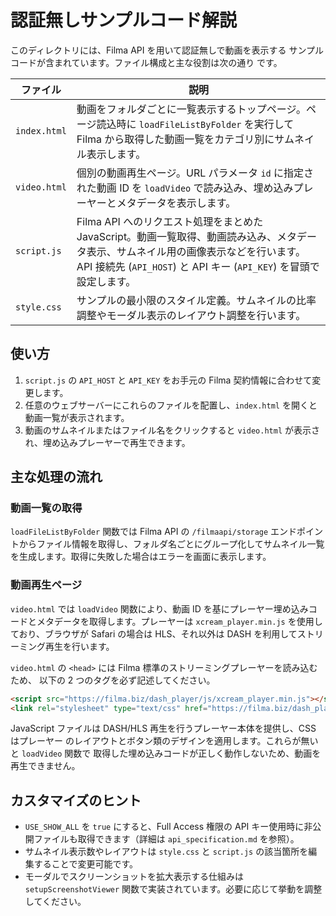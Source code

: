 # 認証無しサンプルコード解説

このディレクトリには、Filma API を用いて認証無しで動画を表示する
サンプルコードが含まれています。ファイル構成と主な役割は次の通り
です。

| ファイル | 説明 |
| --- | --- |
| `index.html` | 動画をフォルダごとに一覧表示するトップページ。ページ読込時に `loadFileListByFolder` を実行して Filma から取得した動画一覧をカテゴリ別にサムネイル表示します。|
| `video.html` | 個別の動画再生ページ。URL パラメータ `id` に指定された動画 ID を `loadVideo` で読み込み、埋め込みプレーヤーとメタデータを表示します。|
| `script.js` | Filma API へのリクエスト処理をまとめた JavaScript。動画一覧取得、動画読み込み、メタデータ表示、サムネイル用の画像表示などを行います。API 接続先 (`API_HOST`) と API キー (`API_KEY`) を冒頭で設定します。|
| `style.css` | サンプルの最小限のスタイル定義。サムネイルの比率調整やモーダル表示のレイアウト調整を行います。|

## 使い方

1. `script.js` の `API_HOST` と `API_KEY` をお手元の Filma 契約情報に合わせて変更します。
2. 任意のウェブサーバーにこれらのファイルを配置し、`index.html` を開くと動画一覧が表示されます。
3. 動画のサムネイルまたはファイル名をクリックすると `video.html` が表示され、埋め込みプレーヤーで再生できます。

## 主な処理の流れ

### 動画一覧の取得

`loadFileListByFolder` 関数では Filma API の `/filmaapi/storage` エンドポイントからファイル情報を取得し、フォルダ名ごとにグループ化してサムネイル一覧を生成します。取得に失敗した場合はエラーを画面に表示します。

### 動画再生ページ

`video.html` では `loadVideo` 関数により、動画 ID を基にプレーヤー埋め込みコードとメタデータを取得します。プレーヤーは `xcream_player.min.js` を使用しており、ブラウザが Safari の場合は HLS、それ以外は DASH を利用してストリーミング再生を行います。

`video.html` の `<head>` には Filma 標準のストリーミングプレーヤーを読み込むため、
以下の 2 つのタグを必ず記述してください。

```html
<script src="https://filma.biz/dash_player/js/xcream_player.min.js"></script>
<link rel="stylesheet" type="text/css" href="https://filma.biz/dash_player/css/style.css">
```

JavaScript ファイルは DASH/HLS 再生を行うプレーヤー本体を提供し、CSS はプレーヤー
のレイアウトとボタン類のデザインを適用します。これらが無いと `loadVideo` 関数で
取得した埋め込みコードが正しく動作しないため、動画を再生できません。

## カスタマイズのヒント

- `USE_SHOW_ALL` を `true` にすると、Full Access 権限の API キー使用時に非公開ファイルも取得できます（詳細は `api_specification.md` を参照）。
- サムネイル表示数やレイアウトは `style.css` と `script.js` の該当箇所を編集することで変更可能です。
- モーダルでスクリーンショットを拡大表示する仕組みは `setupScreenshotViewer` 関数で実装されています。必要に応じて挙動を調整してください。

